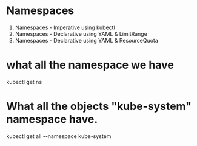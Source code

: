 # Namespaces

1. Namespaces - Imperative using kubectl
2. Namespaces -  Declarative using YAML & LimitRange
3. Namespaces -  Declarative using YAML & ResourceQuota

# what all the namespace we have
 kubectl get ns

# What all the objects "kube-system" namespace have.
 kubectl get all --namespace kube-system
